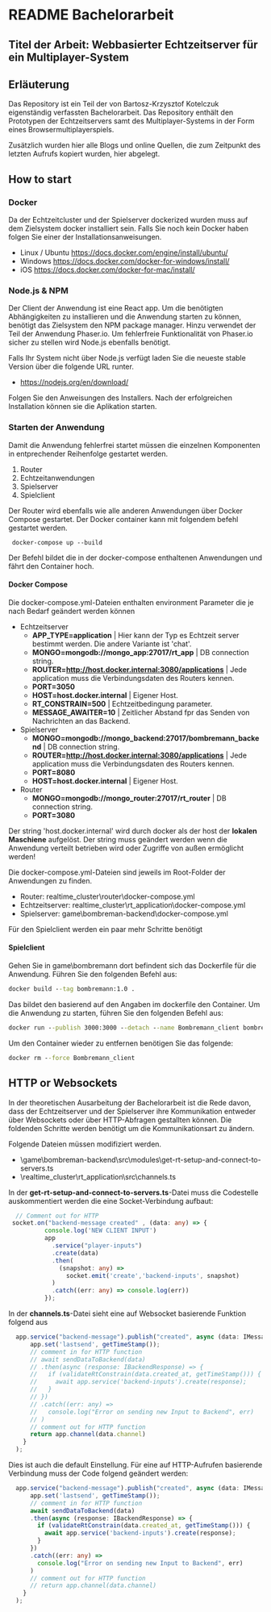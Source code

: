 # README Bachelorarbeit
Titel der Arbeit: Webbasierter Echtzeitserver für ein Multiplayer-System
-
## Erläuterung
Das Repository ist ein Teil der von Bartosz-Krzysztof Kotelczuk eigenständig verfassten Bachelorarbeit. Das Repository enthält den Prototypen der Echtzeitservers samt des Multiplayer-Systems in der Form eines Browsermultiplayerspiels.

Zusätzlich wurden hier alle Blogs und online Quellen, die zum Zeitpunkt des letzten Aufrufs kopiert wurden, hier abgelegt.

## How to start
### Docker
Da der Echtzeitcluster und der Spielserver dockerized wurden muss auf dem Zielsystem docker installiert sein. 
Falls Sie noch kein Docker haben folgen Sie einer der Installationsanweisungen.

- Linux / Ubuntu https://docs.docker.com/engine/install/ubuntu/
- Windows https://docs.docker.com/docker-for-windows/install/
- iOS https://docs.docker.com/docker-for-mac/install/

### Node.js & NPM
Der Client der Anwendung ist eine React app. Um die benötigten Abhängigkeiten zu installieren und die Anwendung starten zu können, benötigt das Zielsystem den NPM package manager. Hinzu verwendet der Teil der Anwendung Phaser.io. Um fehlerfreie Funktionalität von Phaser.io sicher zu stellen wird Node.js ebenfalls benötigt. 

Falls Ihr System nicht über Node.js verfügt laden Sie die neueste stable Version über die folgende URL runter.
- https://nodejs.org/en/download/

Folgen Sie den Anweisungen des Installers. Nach der erfolgreichen Installation können sie die Aplikation starten.

### Starten der Anwendung
Damit die Anwendung fehlerfrei startet müssen die einzelnen Komponenten in entprechender Reihenfolge gestartet werden.

1. Router
2. Echtzeitanwendungen
3. Spielserver
4. Spielclient

Der Router wird ebenfalls wie alle anderen Anwendungen über Docker Compose gestartet. Der Docker container kann mit folgendem befehl gestartet werden. 
```
 docker-compose up --build
```
Der Befehl bildet die in der docker-compose enthaltenen Anwendungen und fährt den Container hoch.

#### Docker Compose
Die docker-compose.yml-Dateien enthalten environment Parameter die je nach Bedarf geändert werden können
- Echtzeitserver
  - **APP_TYPE=application**
    | Hier kann der Typ es Echtzeit server bestimmt werden. Die andere Variante ist 'chat'.
  - **MONGO=mongodb://mongo_app:27017/rt_app**
    | DB connection string.
  - **ROUTER=http://host.docker.internal:3080/applications**
    | Jede application muss die Verbindungsdaten des Routers kennen.
  - **PORT=3050**
  - **HOST=host.docker.internal**
    | Eigener Host.
  - **RT_CONSTRAIN=500**
    | Echtzeitbedingung parameter.
  - **MESSAGE_AWAITER=10**
    | Zeitlicher Abstand fpr das Senden von Nachrichten an das Backend.
- Spielserver
  - **MONGO=mongodb://mongo_backend:27017/bombremann_backend**
    | DB connection string.
  - **ROUTER=http://host.docker.internal:3080/applications**
    | Jede application muss die Verbindungsdaten des Routers kennen.
  - **PORT=8080**
  - **HOST=host.docker.internal**
    | Eigener Host.
- Router
  - **MONGO=mongodb://mongo_router:27017/rt_router**
    | DB connection string.
  - **PORT=3080**

Der string 'host.docker.internal' wird durch docker als der host der **lokalen** **Maschiene** aufgelöst. Der string muss geändert werden wenn die Anwendung verteilt betrieben wird oder Zugriffe von außen ermöglicht werden!  

Die docker-compose.yml-Dateien sind jeweils im Root-Folder der Anwendungen zu finden.

- Router: realtime_cluster\router\docker-compose.yml
- Echtzeitserver: realtime_cluster\rt_application\docker-compose.yml
- Spielserver: game\bombreman-backend\docker-compose.yml

Für den Spielclient werden ein paar mehr Schritte benötigt

#### Spielclient
Gehen Sie in game\bombremann dort befindent sich das Dockerfile für die Anwendung.
Führen Sie den folgenden Befehl aus: 
```cmd
docker build --tag bombremann:1.0 .
```
Das bildet den basierend auf den Angaben im dockerfile den Container.
Um die Anwendung zu starten, führen Sie den folgenden Befehl aus:
```cmd
docker run --publish 3000:3000 --detach --name Bombremann_client bombremann:1.0
```
Um den Container wieder zu entfernen benötigen Sie das folgende: 
```cmd
docker rm --force Bombremann_client
```
## HTTP or Websockets
In der theoretischen Ausarbeitung der Bachelorarbeit ist die Rede davon, dass der Echtzeitserver und der Spielserver ihre Kommunikation entweder über Websockets oder über HTTP-Abfragen gestallten können. 
Die foldenden Schritte werden benötigt um die Kommunikationsart zu ändern.

Folgende Dateien müssen modifiziert werden.

- \game\bombreman-backend\src\modules\get-rt-setup-and-connect-to-servers.ts
- \realtime_cluster\rt_application\src\channels.ts

In der **get-rt-setup-and-connect-to-servers.ts**-Datei muss die Codestelle auskommentiert werden die eine Socket-Verbindung aufbaut:

```typescript
  // Comment out for HTTP
 socket.on("backend-message created" , (data: any) => {
          console.log('NEW CLIENT INPUT')
          app
            .service("player-inputs")
            .create(data)
            .then(
              (snapshot: any) => 
                socket.emit('create','backend-inputs', snapshot)
            )
            .catch((err: any) => console.log(err))
          });
```

In der **channels.ts**-Datei sieht eine auf Websocket basierende Funktion folgend aus 
```typescript
  app.service("backend-message").publish("created", async (data: IMessageToBackend, context) => {
      app.set('lastsend', getTimeStamp());
      // comment in for HTTP function
      // await sendDataToBackend(data)
      // .then(async (response: IBackendResponse) => {
      //   if (validateRtConstrain(data.created_at, getTimeStamp())) {
      //     await app.service('backend-inputs').create(response);
      //   }
      // })
      // .catch((err: any) =>
      //   console.log("Error on sending new Input to Backend", err)
      // )
      // comment out for HTTP function
      return app.channel(data.channel)
    }
  );
```

Dies ist auch die default Einstellung. Für eine auf HTTP-Aufrufen basierende Verbindung muss der Code folgend geändert werden:

```typescript
  app.service("backend-message").publish("created", async (data: IMessageToBackend, context) => {
      app.set('lastsend', getTimeStamp());
      // comment in for HTTP function
      await sendDataToBackend(data)
      .then(async (response: IBackendResponse) => {
        if (validateRtConstrain(data.created_at, getTimeStamp())) {
          await app.service('backend-inputs').create(response);
        }
      })
      .catch((err: any) =>
        console.log("Error on sending new Input to Backend", err)
      )
      // comment out for HTTP function
      // return app.channel(data.channel)
    }
  );
```